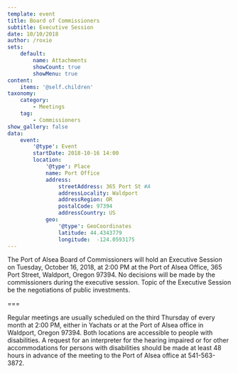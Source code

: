 ```yaml
---
template: event
title: Board of Commissioners
subtitle: Executive Session
date: 10/10/2018
author: /roxie
sets:
    default:
        name: Attachments
        showCount: true
        showMenu: true
content:
    items: '@self.children'
taxonomy:
    category: 
        - Meetings
    tag: 
        - Commissioners
show_gallery: false
data:
    event:
        '@type': Event
        startDate: 2018-10-16 14:00
        location:
            '@type': Place
            name: Port Office
            address:
                streetAddress: 365 Port St #A
                addressLocality: Waldport
                addressRegion: OR
                postalCode: 97394
                addressCountry: US
            geo:
                '@type': GeoCoordinates
                latitude: 44.4343779
                longitude:  -124.0593175 
---
```



The Port of Alsea Board of Commissioners will hold an Executive Session on Tuesday, October 16, 2018, at 2:00 PM at the Port of Alsea Office, 365 Port Street, Waldport, Oregon 97394.  No decisions will be made by the commissioners during the executive session. Topic of the Executive Session be the negotiations of public investments.


===

Regular meetings are usually scheduled on the third Thursday of every month at 2:00 PM, either in Yachats or at the Port of Alsea office in Waldport, Oregon 97394.   Both locations are accessible to people with disabilities. A request for an interpreter for the hearing impaired or for other accommodations for persons with disabilities should be made at least 48 hours in advance of the meeting to the Port of Alsea office at 541-563-3872.
